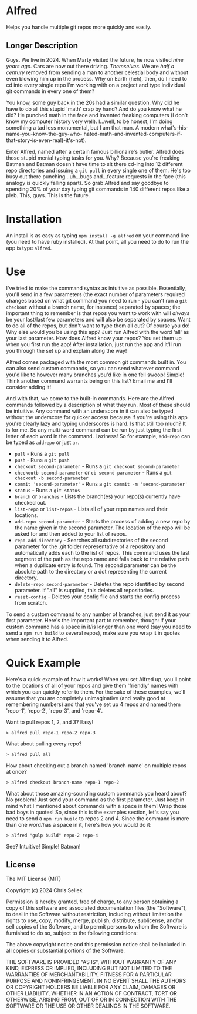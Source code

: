 # Alfred

Helps you handle multiple git repos more quickly and easily.

## Longer Description

Guys. We live in 2024. When Marty visited the future, he now visited _nine
years ago._ Cars are now out there driving. _Themselves_. We are _half a
century_ removed from sending a man to another celestial body and without even
blowing him up in the process. Why on Earth (heh), then, do I need to cd into
every single repo I'm working with on a project and type individual git commands
in every one of them?

You know, some guy back in the 20s had a similar question. Why did he have to
do all this stupid 'math' crap by hand? And do you know what he did? He punched
math in the face and invented freaking computers (I don't know my computer
history very well). I...well, to be honest, I'm doing something a tad less
monumental, but I am that man. A modern what's-his-name-you-know-the-guy-who-
hated-math-and-invented-computers-if-that-story-is-even-real(-it's-not).

Enter Alfred, named after a certain famous billionaire's butler. Alfred does
those stupid menial typing tasks for you. Why? Because you're freaking Batman
and Batman doesn't have time to sit there cd-ing into 12 different repo
directories and issuing a `git pull` in every single one of them. He's too
busy out there punching...uh...bugs and...feature requests in the face (this
analogy is quickly falling apart). So grab Alfred and say goodbye to
spending 20% of your day typing git commands in 140 different repos like a
pleb. This, guys. This is the future.

# Installation

An install is as easy as typing `npm install -g alfred` on your command line
(you need to have ruby installed). At that point, all you need to do to run
the app is type `alfred`.

# Use

I've tried to make the command syntax as intuitive as possible. Essentially,
you'll send in a few parameters (the exact number of parameters required
changes based on what git command you need to run - you can't run a `git
checkout` without a branch name, for instance) separated by spaces; the
important thing to remember is that repos you want to work with will _always_ be
your last/last few parameters and will also be separated by spaces. Want to do
all of the repos, but don't want to type them all out? Of course you do! Why
else would you be using this app? Just run Alfred with the word 'all' as
your last parameter. How does Alfred know your repos? You set them up when
you first run the app! After installation, just run the app and it'll run you
through the set up and explain along the way!

Alfred comes packaged with the most common git commands built in. You can also
send custom commands, so you can send whatever command you'd like to however many
branches you'd like in one fell swoop! Simple! Think another command warrants
being on this list? Email me and I'll consider adding it!

And with that, we come to the built-in commands. Here are the Alfred commands
followed by a description of what they run. Most of these should be intuitive.
Any command with an underscore in it can also be typed without the underscore for
quicker access because if you're using this app you're clearly lazy and typing
underscores is hard. Is that still too much? It is for me. So any multi-word
command can be run by just typing the first letter of each word in the command.
Laziness! So for example, `add-repo` can be typed as `addrepo` or just `ar`.

- `pull` - Runs a `git pull`
- `push` - Runs a `git push`
- `checkout second-parameter` - Runs a `git checkout second-parameter`
- `checkoutb second-parameter` or `cb second-parameter` - Runs a `git checkout -b second-parameter`
- `commit 'second-parameter'` - Runs a `git commit -m 'second-parameter'`
- `status` - Runs a `git status`
- `branch` or `branches` - Lists the branch(es) your repo(s) currently have
  checked out.
- `list-repo` or `list-repos` - Lists all of your repo names and their locations.
- `add-repo second-parameter` - Starts the process of adding a new repo by the
  name given in the second parameter. The location
  of the repo will be asked for and then added to
  your list of repos.
- `repo-add-directory` - Searches all subdirectories of the second parameter for the .git
  folder representative of a repository and automatically adds each
  to the list of repos. This command uses the last segment of the path
  as the repo name and falls back to the relative path when a duplicate
  entry is found. The second parameter can be the absolute path to the directory
  or a dot representing the current directory.
- `delete-repo second-parameter` - Deletes the repo identified by second
  parameter. If "all" is supplied, this deletes all
  repositories.
- `reset-config` - Deletes your config file and starts the config process from scratch.

To send a custom command to any number of branches, just send it as your first
parameter. Here's the important part to remember, though: if your custom command
has a space in it/is longer than one word (say you need to send a `npm run build`
to several repos), make sure you wrap it in quotes when sending it to
Alfred.

# Quick Example

Here's a quick example of how it works! When you set Alfred up, you'll point
to the locations of all of your repos and give them 'friendly' names with which
you can quickly refer to them. For the sake of these examples, we'll assume
that you are completely unimaginative (and really good at remembering numbers)
and that you've set up 4 repos and named them 'repo-1', 'repo-2', 'repo-3',
and 'repo-4'.

Want to pull repos 1, 2, and 3? Easy!

`> alfred pull repo-1 repo-2 repo-3`

What about pulling every repo?

`> alfred pull all`

How about checking out a branch named 'branch-name' on multiple repos at once?

`> alfred checkout branch-name repo-1 repo-2`

What about those amazing-sounding custom commands you heard about? No problem!
Just send your command as the first parameter. Just keep in mind what I
mentioned about commands with a space in them! Wrap those bad boys in quotes!
So, since this is the examples section, let's say you need to send a
`npm run build` to repos 2 and 4. Since the command is more than one word/has
a space in it, here's how you would do it:

`> alfred "gulp build" repo-2 repo-4`

See? Intuitive! Simple! Batman!

## License

The MIT License (MIT)

Copyright (c) 2024 Chris Sellek

Permission is hereby granted, free of charge, to any person obtaining a copy
of this software and associated documentation files (the "Software"), to deal
in the Software without restriction, including without limitation the rights
to use, copy, modify, merge, publish, distribute, sublicense, and/or sell
copies of the Software, and to permit persons to whom the Software is
furnished to do so, subject to the following conditions:

The above copyright notice and this permission notice shall be included in all
copies or substantial portions of the Software.

THE SOFTWARE IS PROVIDED "AS IS", WITHOUT WARRANTY OF ANY KIND, EXPRESS OR
IMPLIED, INCLUDING BUT NOT LIMITED TO THE WARRANTIES OF MERCHANTABILITY,
FITNESS FOR A PARTICULAR PURPOSE AND NONINFRINGEMENT. IN NO EVENT SHALL THE
AUTHORS OR COPYRIGHT HOLDERS BE LIABLE FOR ANY CLAIM, DAMAGES OR OTHER
LIABILITY, WHETHER IN AN ACTION OF CONTRACT, TORT OR OTHERWISE, ARISING FROM,
OUT OF OR IN CONNECTION WITH THE SOFTWARE OR THE USE OR OTHER DEALINGS IN THE
SOFTWARE.

